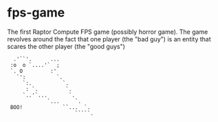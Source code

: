 # fps-game
The first Raptor Compute FPS game (possibly horror game). The game revolves around the fact that one player (the "bad guy") is an entity that scares the other player (the "good guys")



      .'``'.      ...
     :o  o `....'`  ;
     `. O         :'
       `':          `.
         `:.          `.
          : `.         `.
         `..'`...       `.
                 `...     `.
     BOO!             ``...  `.
                          `````.
